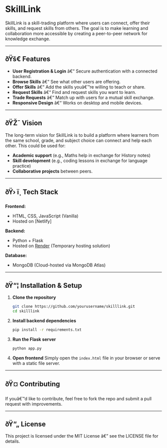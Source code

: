# SkillLink

SkillLink is a skill-trading platform where users can connect, offer their skills, and request skills from others. The goal is to make learning and collaboration more accessible by creating a peer-to-peer network for knowledge exchange.

---

## ðŸš€ Features

- **User Registration & Login** â€“ Secure authentication with a connected backend.
- **Browse Skills** â€“ See what other users are offering.
- **Offer Skills** â€“ Add the skills youâ€™re willing to teach or share.
- **Request Skills** â€“ Find and request skills you want to learn.
- **Trade Requests** â€“ Match up with users for a mutual skill exchange.
- **Responsive Design** â€“ Works on desktop and mobile devices.

---

## ðŸŽ¯ Vision

The long-term vision for SkillLink is to build a platform where learners from the same school, grade, and subject choice can connect and help each other. This could be used for:

- **Academic support** (e.g., Maths help in exchange for History notes)
- **Skill development** (e.g., coding lessons in exchange for language practice)
- **Collaborative projects** between peers.

---

## ðŸ› ï¸ Tech Stack

**Frontend:**
- HTML, CSS, JavaScript (Vanilla)
- Hosted on [Netlify]

**Backend:**
- Python + Flask
- Hosted on [Render](https://render.com/) (Temporary hosting solution)

**Database:**
- MongoDB (Cloud-hosted via MongoDB Atlas)

---

## ðŸ“¦ Installation & Setup

1. **Clone the repository**
   ```bash
   git clone https://github.com/yourusername/skilllink.git
   cd skilllink
   ```

2. **Install backend dependencies**
   ```bash
   pip install -r requirements.txt
   ```

3. **Run the Flask server**
   ```bash
   python app.py
   ```

4. **Open frontend**
   Simply open the `index.html` file in your browser or serve with a static file server.

---

## ðŸ¤ Contributing

If youâ€™d like to contribute, feel free to fork the repo and submit a pull request with improvements.

---

## ðŸ“„ License

This project is licensed under the MIT License â€” see the LICENSE file for details.
